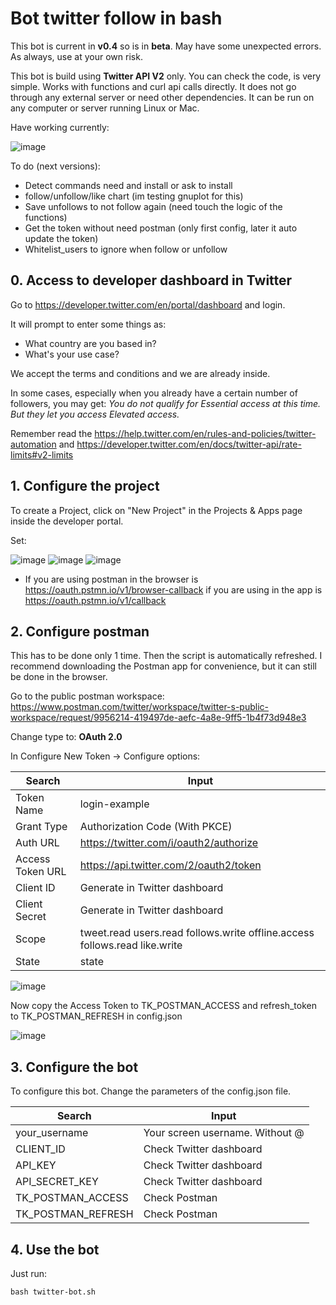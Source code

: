 # Bot twitter follow in bash

This bot is current in **v0.4** so is in **beta**. May have some unexpected errors. As always, use at your own risk.

This bot is build using **Twitter API V2** only. You can check the code, is very simple. Works with functions and curl api calls directly. It does not go through any external server or need other dependencies. It can be run on any computer or server running Linux or Mac.

Have working currently:

![image](https://user-images.githubusercontent.com/15265490/220315110-63485b7d-f536-4384-bcfd-88590c90ff78.png)

To do (next versions):
* Detect commands need and install or ask to install
* follow/unfollow/like chart (im testing gnuplot for this)
* Save unfollows to not follow again (need touch the logic of the functions)
* Get the token without need postman (only first config, later it auto update the token)
* Whitelist_users to ignore when follow or unfollow

## 0. Access to developer dashboard in Twitter

Go to https://developer.twitter.com/en/portal/dashboard and login.

It will prompt to enter some things as: 
* What country are you based in?
* What's your use case?

We accept the terms and conditions and we are already inside.

In some cases, especially when you already have a certain number of followers, you may get: _You do not qualify for Essential access at this time. But they let you access Elevated access._

Remember read the https://help.twitter.com/en/rules-and-policies/twitter-automation and https://developer.twitter.com/en/docs/twitter-api/rate-limits#v2-limits

## 1. Configure the project

To create a Project, click on "New Project" in the Projects & Apps page inside the developer portal.

Set:

![image](https://user-images.githubusercontent.com/15265490/220286288-5a828327-2dda-426f-8757-567d02c7bee2.png)
![image](https://user-images.githubusercontent.com/15265490/220286355-e9968160-ed51-4178-bbd4-f99bdfbaa4e0.png)
![image](https://user-images.githubusercontent.com/15265490/220305251-3ed8c2f3-33a5-4409-b210-8da48930a312.png)
* If you are using postman in the browser is https://oauth.pstmn.io/v1/browser-callback if you are using in the app is https://oauth.pstmn.io/v1/callback


## 2. Configure postman

This has to be done only 1 time. Then the script is automatically refreshed. I recommend downloading the Postman app for convenience, but it can still be done in the browser.

Go to the public postman workspace: https://www.postman.com/twitter/workspace/twitter-s-public-workspace/request/9956214-419497de-aefc-4a8e-9ff5-1b4f73d948e3

Change type to: **OAuth 2.0**

In Configure New Token -> Configure options:

| Search  | Input |
| ------------- | ------------- |
| Token Name  | login-example  |
| Grant Type  | Authorization Code (With PKCE)  |
| Auth URL  | https://twitter.com/i/oauth2/authorize  |
| Access Token URL  | https://api.twitter.com/2/oauth2/token  |
| Client ID  | Generate in Twitter dashboard  |
| Client Secret  | Generate in Twitter dashboard  |
| Scope  | tweet.read users.read follows.write offline.access follows.read like.write  |
| State  | state  |

![image](https://user-images.githubusercontent.com/15265490/220308941-f03d40dd-9934-4eeb-9977-fa7a0ae5d418.png)

Now copy the Access Token to TK_POSTMAN_ACCESS and refresh_token to TK_POSTMAN_REFRESH in config.json

![image](https://user-images.githubusercontent.com/15265490/220314293-a8fdac09-d997-4bd1-bd98-f45d4de562dc.png)

## 3. Configure the bot

To configure this bot. Change the parameters of the config.json file.

| Search  | Input |
| ------------- | ------------- |
| your_username  | Your screen username. Without @  |
| CLIENT_ID  | Check Twitter dashboard  |
| API_KEY  | Check Twitter dashboard  |
| API_SECRET_KEY  | Check Twitter dashboard  |
| TK_POSTMAN_ACCESS  | Check Postman  |
| TK_POSTMAN_REFRESH  | Check Postman  |

## 4. Use the bot

Just run:

``bash twitter-bot.sh``